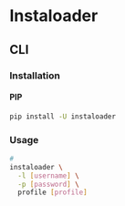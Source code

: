 # Instaloader

## CLI

### Installation

#### PIP

```sh
pip install -U instaloader
```

### Usage

```sh
#
instaloader \
  -l [username] \
  -p [password] \
  profile [profile]
```
